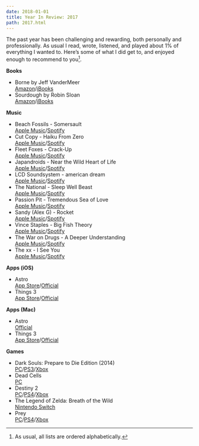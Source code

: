 ```yaml
---
date: 2018-01-01
title: Year In Review: 2017
path: 2017.html
---
```

The past year has been challenging and rewarding, both personally and professionally. As usual I read, wrote, listened, and played about 1% of everything I wanted to. Here’s some of what I did get to, and enjoyed enough to recommend to you[^1].

**Books**

- Borne by Jeff VanderMeer<br/>[Amazon](https://www.amazon.com/dp/B01M98T0J7/)/[iBooks](https://itunes.apple.com/us/book/borne/id1163762241)
- Sourdough by Robin Sloan<br/>[Amazon](https://www.amazon.com/dp/B06XC41K6G/)/[iBooks](https://itunes.apple.com/us/book/sourdough/id1210130913)

**Music**

- Beach Fossils - Somersault<br/>[Apple Music](https://itunes.apple.com/us/album/somersault/1208633031)/[Spotify](https://open.spotify.com/album/6Kkz3vJXJzemMSQkbsqWQR)
- Cut Copy - Haiku From Zero<br/>[Apple Music](https://itunes.apple.com/us/album/haiku-from-zero/1267662979)/[Spotify](https://open.spotify.com/album/4VptnMNHBiCaWzeI1E9KDm)
- Fleet Foxes - Crack-Up<br/>[Apple Music](https://itunes.apple.com/us/album/crack-up/1209098746)/[Spotify](https://open.spotify.com/album/0xtTojp4zfartyGtbFKN3v)
- Japandroids - Near the Wild Heart of Life<br/>[Apple Music](https://itunes.apple.com/us/album/near-to-the-wild-heart-of-life/1168964814)/[Spotify](https://open.spotify.com/album/26hqnB0XF1ZFc31zY6NAgf)
- LCD Soundsystem - american dream<br/>[Apple Music](https://itunes.apple.com/us/album/american-dream/1258822744)/[Spotify](https://open.spotify.com/album/4AF1M7bGCFL3LHCtXUUXw5)
- The National - Sleep Well Beast<br/>[Apple Music](https://itunes.apple.com/us/album/sleep-well-beast/1233837225)/[Spotify](https://open.spotify.com/album/6zG9PHw8dlMLIyRE9TEGGk)
- Passion Pit - Tremendous Sea of Love<br/>[Apple Music](https://itunes.apple.com/us/album/tremendous-sea-of-love/1259364364)/[Spotify](https://open.spotify.com/album/2UeAEO0Aa0gciG3rsvU11D)
- Sandy (Alex G) - Rocket<br/>[Apple Music](https://itunes.apple.com/us/album/rocket/1207995257)/[Spotify](https://open.spotify.com/album/5Pq92omNLyQgGGrj2u4pur)
- Vince Staples - Big Fish Theory<br/>[Apple Music](https://itunes.apple.com/us/album/big-fish-theory/1238515110)/[Spotify](https://open.spotify.com/album/5h3WJG0aZjNOrayFu3MhCS)
- The War on Drugs - A Deeper Understanding<br/>[Apple Music](https://itunes.apple.com/us/album/a-deeper-understanding/1242366660)/[Spotify](https://open.spotify.com/album/4TkmrrpjlPoCPpGyDN3rkF)
- The xx - I See You<br/>[Apple Music](https://itunes.apple.com/us/album/i-see-you/1170763548)/[Spotify](https://open.spotify.com/album/2PXy9USZAoTSdtrxfkPBnl)

**Apps (iOS)**

- Astro<br/>[App Store](https://itunes.apple.com/app/id1076356487)/[Official](https://www.helloastro.com)
- Things 3<br/>[App Store](https://culturedcode.com/things/iphone/appstore)/[Official](https://culturedcode.com/things)

**Apps (Mac)**

- Astro<br/>[Official](https://www.helloastro.com)
- Things 3<br/>[App Store](https://culturedcode.com/things/mac/appstore)/[Official](https://culturedcode.com/things)

**Games**

- Dark Souls: Prepare to Die Edition (2014)<br/>[PC](http://store.steampowered.com/app/211420/DARK_SOULS_Prepare_To_Die_Edition/)/[PS3](https://www.playstation.com/en-us/games/dark-souls-ps3/)/[Xbox](http://marketplace.xbox.com/en-us/Product/Dark-Souls/66acd000-77fe-1000-9115-d8024e4d083a)
- Dead Cells<br/>[PC](http://store.steampowered.com/app/588650/Dead_Cells)
- Destiny 2<br/>[PC](https://us.shop.battle.net/en-us/product/destiny2)/[PS4](https://www.playstation.com/en-us/games/destiny-2-ps4)/[Xbox](https://www.xbox.com/en-US/games/destiny-2)
- The Legend of Zelda: Breath of the Wild<br/>[Nintendo Switch](https://www.nintendo.com/games/detail/the-legend-of-zelda-breath-of-the-wild-switch)
- Prey<br/>[PC](http://store.steampowered.com/app/480490/Prey)/[PS4](https://www.playstation.com/en-us/games/prey-ps4/)/[Xbox](https://www.microsoft.com/en-us/store/p/prey/bqmvwcmb8p59)

[^1]: As usual, all lists are ordered alphabetically.

